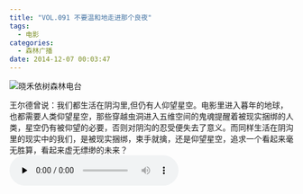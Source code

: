 ```yaml
---
title: "VOL.091 不要温和地走进那个良夜"
tags:
  - 电影
categories:
  - 森林广播
date: 2014-12-07 00:03:47
---
```


![晓禾依树森林电台](../../../images/radiocover/radio_091.jpg) 

王尔德曾说：我们都生活在阴沟里,但仍有人仰望星空。电影里进入暮年的地球，也都需要人类仰望星空，那些穿越虫洞进入五维空间的鬼魂提醒着被现实捆绑的人类，星空仍有被仰望的必要，否则对阴沟的忍受便失去了意义。而同样生活在阴沟里的现实中的我们，是被现实捆绑，束手就擒，还是仰望星空，追求一个看起来毫无胜算，看起来虚无缥缈的未来？
   
<audio id="audio" controls="" preload="none">
  <source id="mp3" src="http://www.coletree.com/radio/coletree_radio_091.mp3">
</audio>